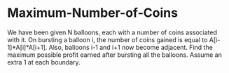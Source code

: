 # Maximum-Number-of-Coins
We have been given N balloons, each with a number of coins associated with it. On bursting a balloon i, the number of coins gained is equal to A[i-1]*A[i]*A[i+1]. Also, balloons i-1 and i+1 now become adjacent. Find the maximum possible profit earned after bursting all the balloons. Assume an extra 1 at each boundary.
